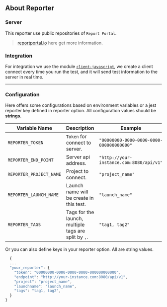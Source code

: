 ## About Reporter

### Server

This reporter use public repositories of `Report Portal`.

> [reportportal.io](http://reportportal.io/docs) here get more information.


### Integration

For integration we use the module [`client-javascript`](https://github.com/reportportal/client-javascript), we create a client connect every time you run the test, and it will send test information to the server in real time.

---

### Configuration

Here offers some configurations based on environment variables or a jest reporter key defined in reporter option. All configuration values should be **strings**.

| Variable Name | Description | Example 
|--|--|--|
| `REPORTER_TOKEN` | `Token` for connect to server.  | `"00000000-0000-0000-0000-000000000000"` 
| `REPORTER_END_POINT` | Server api address. | `"http://your-instance.com:8080/api/v1"`
| `REPORTER_PROJECT_NAME` | Project to connect. | `"project_name"`
| `REPORTER_LAUNCH_NAME` | Launch name will be create in this test. | `"launch_name"`
|`REPORTER_TAGS` | Tags for the launch, multiple tags are split by `,`. | `"tag1, tag2"` 

Or you can also define keys in your reporter option. All are string values.

```javascript
  {
  ...
  "your_reporter": {
    "token": "00000000-0000-0000-0000-000000000000",
    "endpoint": "http://your-instance.com:8080/api/v1",
    "project": "project_name",
    "launchname": "launch_name",
    "tags": "tag1, tag2",
  }
}
```